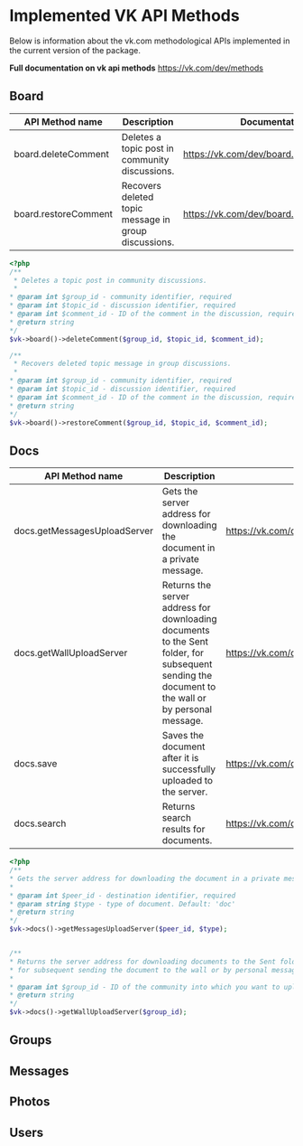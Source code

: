 # Implemented VK API Methods
Below is information about the vk.com methodological APIs implemented in the current version of the package.

**Full documentation on vk api methods**  <https://vk.com/dev/methods>

## Board
| API Method name      | Description                                          | Documentation                            |
|----------------------|------------------------------------------------------|------------------------------------------|
| board.deleteComment  | Deletes a topic post in community discussions.       | https://vk.com/dev/board.deleteComment |
| board.restoreComment | Recovers deleted topic message in group discussions. | https://vk.com/dev/board.restoreComment |

```php
<?php
/**
 * Deletes a topic post in community discussions.   
 * 
* @param int $group_id - community identifier, required
* @param int $topic_id - discussion identifier, required
* @param int $comment_id - ID of the comment in the discussion, required
* @return string
*/
$vk->board()->deleteComment($group_id, $topic_id, $comment_id);

/**
 * Recovers deleted topic message in group discussions.   
 * 
* @param int $group_id - community identifier, required
* @param int $topic_id - discussion identifier, required
* @param int $comment_id - ID of the comment in the discussion, required
* @return string
*/
$vk->board()->restoreComment($group_id, $topic_id, $comment_id);
```                                                                        
## Docs
| API Method name              | Description                                                                                                                                      | Documentation                                   |
|------------------------------|--------------------------------------------------------------------------------------------------------------------------------------------------|-------------------------------------------------|
| docs.getMessagesUploadServer | Gets the server address for downloading the document in a private message.                                                                       | https://vk.com/dev/docs.getMessagesUploadServer |
| docs.getWallUploadServer     | Returns the server address for downloading documents to the Sent folder, for subsequent sending the document to the wall or by personal message. | https://vk.com/dev/docs.getWallUploadServer     |
| docs.save                    | Saves the document after it is successfully uploaded to the server.                                                                              | https://vk.com/dev/docs.save                    |
| docs.search                  | Returns search results for documents.                                                                                                            | https://vk.com/dev/docs.search                  |
```php
<?php
/**
* Gets the server address for downloading the document in a private message.
*
* @param int $peer_id - destination identifier, required
* @param string $type - type of document. Default: 'doc'
* @return string
*/
$vk->docs()->getMessagesUploadServer($peer_id, $type);


/**
* Returns the server address for downloading documents to the Sent folder,
* for subsequent sending the document to the wall or by personal message.
*
* @param int $group_id - ID of the community into which you want to upload the document.
* @return string
*/
$vk->docs()->getWallUploadServer($group_id);
``` 
## Groups

## Messages

## Photos

## Users
